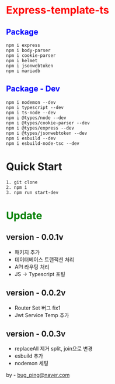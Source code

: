# <span style="color:red">Express-template-ts</span>


## <span style="color:blue">Package</span>
```
npm i express
npm i body-parser
npm i cookie-parser
npm i helmet
npm i jsonwebtoken
npm i mariadb
```

## <span style="color:blue">Package - Dev</span>
```
npm i nodemon --dev
npm i typescript --dev
npm i ts-node --dev
npm i @types/node --dev
npm i @types/cookie-parser --dev
npm i @types/express --dev
npm i @types/jsonwebtoken --dev
npm i esbuild --dev
npm i esbuild-node-tsc --dev

```

# Quick Start
```
1. git clone
2. npm i
3. npm run start-dev
```

# <span style="color:green">Update</span>
## version - 0.0.1v
 - 패키지 추가
 - 데이터베이스 트랜잭션 처리
 - API 라우팅 처리
 - JS → Typescript 포팅

## version - 0.0.2v
 - Router Set 버그 fix1
 - Jwt Service Temp 추가

## version - 0.0.3v
 - replaceAll 제거 split, join으로 변경
 - esbuild 추가
 - nodemon 세팅

by - bug_ping@naver.com